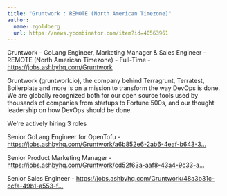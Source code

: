 ```yaml
---
title: "Gruntwork : REMOTE (North American Timezone)"
author:
  name: zgoldberg
  url: https://news.ycombinator.com/item?id=40563961
---
```

Gruntwork - GoLang Engineer, Marketing Manager &amp; Sales Engineer - REMOTE (North American Timezone) - Full-Time - <a href="https:&#x2F;&#x2F;jobs.ashbyhq.com&#x2F;Gruntwork">https:&#x2F;&#x2F;jobs.ashbyhq.com&#x2F;Gruntwork</a>

Gruntwork (gruntwork.io), the company behind Terragrunt, Terratest, Boilerplate and more is on a mission to transform the way DevOps is done. We are globally recognized both for our open source tools used by thousands of companies from startups to Fortune 500s, and our thought leadership on how DevOps should be done.

We&#x27;re actively hiring 3 roles

Senior GoLang Engineer for OpenTofu - <a href="https:&#x2F;&#x2F;jobs.ashbyhq.com&#x2F;Gruntwork&#x2F;a6b852e6-2ab6-4eaf-b643-37b080633f1b">https:&#x2F;&#x2F;jobs.ashbyhq.com&#x2F;Gruntwork&#x2F;a6b852e6-2ab6-4eaf-b643-3...</a>

Senior Product Marketing Manager - <a href="https:&#x2F;&#x2F;jobs.ashbyhq.com&#x2F;Gruntwork&#x2F;cd52f63a-aaf8-43a4-9c33-a3543de9bc55">https:&#x2F;&#x2F;jobs.ashbyhq.com&#x2F;Gruntwork&#x2F;cd52f63a-aaf8-43a4-9c33-a...</a>

Senior Sales Engineer - <a href="https:&#x2F;&#x2F;jobs.ashbyhq.com&#x2F;Gruntwork&#x2F;48a3b31c-ccfa-49b1-a553-f410669718dd">https:&#x2F;&#x2F;jobs.ashbyhq.com&#x2F;Gruntwork&#x2F;48a3b31c-ccfa-49b1-a553-f...</a>
